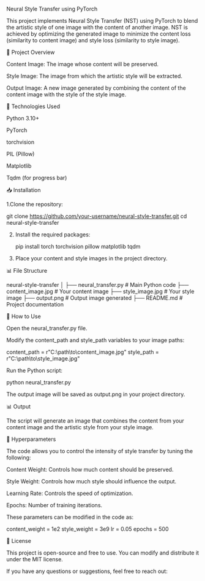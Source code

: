 Neural Style Transfer using PyTorch

This project implements Neural Style Transfer (NST) using PyTorch to blend the artistic style of one image with the content of another image. NST is achieved by optimizing the generated image to minimize the content loss (similarity to content image) and style loss (similarity to style image).

📜 Project Overview

Content Image: The image whose content will be preserved.

Style Image: The image from which the artistic style will be extracted.

Output Image: A new image generated by combining the content of the content image with the style of the style image.

🚀 Technologies Used

Python 3.10+

PyTorch

torchvision

PIL (Pillow)

Matplotlib

Tqdm (for progress bar)

📥 Installation

1.Clone the repository:

git clone https://github.com/your-username/neural-style-transfer.git
cd neural-style-transfer

2. Install the required packages:

     pip install torch torchvision pillow matplotlib tqdm
3. Place your content and style images in the project directory.

📊 File Structure

neural-style-transfer
│
├── neural_transfer.py   # Main Python code
├── content_image.jpg    # Your content image
├── style_image.jpg      # Your style image
├── output.png           # Output image generated
├── README.md            # Project documentation

📜 How to Use

Open the neural_transfer.py file.

Modify the content_path and style_path variables to your image paths:

content_path = r"C:\path\to\content_image.jpg"
style_path = r"C:\path\to\style_image.jpg"


Run the Python script:

python neural_transfer.py

The output image will be saved as output.png in your project directory.

📊 Output

The script will generate an image that combines the content from your content image and the artistic style from your style image.

🎨 Hyperparameters

The code allows you to control the intensity of style transfer by tuning the following:

Content Weight: Controls how much content should be preserved.

Style Weight: Controls how much style should influence the output.

Learning Rate: Controls the speed of optimization.

Epochs: Number of training iterations.

These parameters can be modified in the code as:

content_weight = 1e2
style_weight = 3e9
lr = 0.05
epochs = 500



📜 License

This project is open-source and free to use. You can modify and distribute it under the MIT license.


If you have any questions or suggestions, feel free to reach out:







